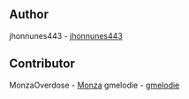 ## Author

jhonnunes443 - [jhonnunes443](https://github.com/jhonnunes443/)

## Contributor
MonzaOverdose - [Monza](https://github.com/MonzaOverdose)
gmelodie - [gmelodie](https://github.com/gmelodie/)
